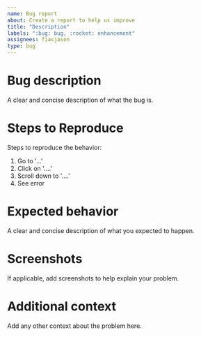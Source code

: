 ```yaml
---
name: Bug report
about: Create a report to help us improve
title: "Description"
labels: ":bug: bug, :rocket: enhancement"
assignees: fiasjason
type: bug
---
```


# Bug description
A clear and concise description of what the bug is.

# Steps to Reproduce
Steps to reproduce the behavior:
1. Go to '...'
2. Click on '....'
3. Scroll down to '....'
4. See error

# Expected behavior
A clear and concise description of what you expected to happen.

# Screenshots
If applicable, add screenshots to help explain your problem.

# Additional context
Add any other context about the problem here.
